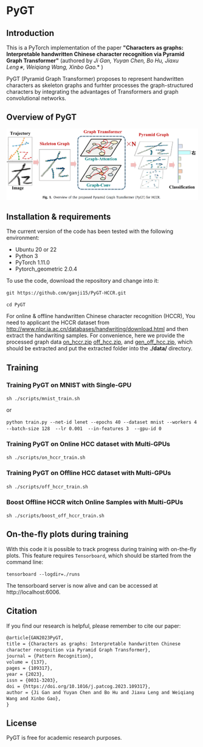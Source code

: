 # PyGT


## Introduction
This is a PyTorch implementation of the paper **"Characters as graphs: Interpretable handwritten Chinese character
recognition via Pyramid Graph Transformer"** (authored by **Ji Gan, Yuyan Chen, Bo Hu, Jiaxu Leng∗, Weiqiang Wang, Xinbo Gao*.** )

PyGT (Pyramid Graph Transformer) proposes to represent handwritten characters as skeleton graphs and furhter processes the graph-structured characters by integrating the advantages of Transformers and graph convolutional networks.


## Overview of PyGT
![Overview of PyGT](Overview.png)

## Installation & requirements
The current version of the code has been tested with the following environment:
- Ubuntu 20 or 22
- Python 3
- PyTorch 1.11.0
- Pytorch_geometric 2.0.4


To use the code, download the repository and change into it:

`git https://github.com/ganji15/PyGT-HCCR.git`

`cd PyGT`

For online & offline handwritten Chinese character recognition (HCCR), You need to applicant the HCCR dataset from <http://www.nlpr.ia.ac.cn/databases/handwriting/download.html> and then extract the handwriting samples. 
For convenience, here we provide the processed graph data [on_hccr.zip](https://github.com/ganji15/PyGT/releases/download/dataset/xxx)  [off_hcc.zip](https://github.com/ganji15/PyGT/releases/download/dataset/xx), and [gen_off_hcc.zip](https://github.com/ganji15/PyGT/releases/download/dataset/xx.), which should be extracted and put the extracted folder into the **./data/** directory.


## Training
### Training PyGT on MNIST with Single-GPU
`sh ./scripts/mnist_train.sh`

or

`python train.py --net-id lenet --epochs 40 --dataset mnist --workers 4  --batch-size 128  --lr 0.001  --in-features 3  --gpu-id 0`

### Training PyGT on Online HCC dataset with Multi-GPUs
`sh ./scripts/on_hccr_train.sh`

### Training PyGT on Offline HCC dataset with Multi-GPUs
`sh ./scripts/off_hccr_train.sh`

### Boost Offline HCCR witch Online Samples with Multi-GPUs
`sh ./scripts/boost_off_hccr_train.sh`

## On-the-fly plots during training
With this code it is possible to track progress during training with on-the-fly plots. This feature requires `Tensorboard`, which should be started from the command line:

`tensorboard --logdir=./runs`

The tensorboard server is now alive and can be accessed at http://localhost:6006.


## Citation
If you find our research is helpful, please remember to cite our paper:
```
@article{GAN2023PyGT,
title = {Characters as graphs: Interpretable handwritten Chinese character recognition via Pyramid Graph Transformer},
journal = {Pattern Recognition},
volume = {137},
pages = {109317},
year = {2023},
issn = {0031-3203},
doi = {https://doi.org/10.1016/j.patcog.2023.109317},
author = {Ji Gan and Yuyan Chen and Bo Hu and Jiaxu Leng and Weiqiang Wang and Xinbo Gao},
}
```

## License
PyGT is free for academic research purposes.